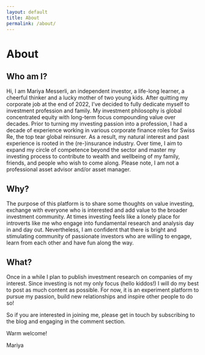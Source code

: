 ```yaml
---
layout: default
title: About
permalink: /about/
---
```


# About

## Who am I?
Hi, I am Mariya Messerli, an independent investor, a life-long learner, a cheerful thinker and a lucky mother of two young kids. After quitting my corporate job at the end of 2022, I’ve decided to fully dedicate myself to investment profession and family. My investment philosophy is global concentrated equity with long-term focus compounding value over decades. Prior to turning my investing passion into a profession, I had a decade of experience working in various corporate finance roles for Swiss Re, the top tear global reinsurer. As a result, my natural interest and past experience is rooted in the (re-)insurance industry. Over time, I aim to expand my circle of competence beyond the sector and master my investing process to contribute to wealth and wellbeing of my family, friends, and people who wish to come along. Please note, I am not a professional asset advisor and/or asset manager.

## Why?
The purpose of this platform is to share some thoughts on value investing, exchange with everyone who is interested and add value to the broader investment community. At times investing feels like a lonely place for introverts like me who engage into fundamental research and analysis day in and day out. Nevertheless, I am confident that there is bright and stimulating community of passionate investors who are willing to engage, learn from each other and have fun along the way. 

## What?
Once in a while I plan to publish investment research on companies of my interest. Since investing is not my only focus (hello kiddos!) I will do my best to post as much content as possible. For now, it is an experiment platform to pursue my passion, build new relationships and inspire other people to do so!

So if you are interested in joining me, please get in touch by subscribing to the blog and engaging in the comment section.


Warm welcome!

Mariya 
